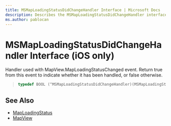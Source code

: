 ```yaml
---
title: MSMapLoadingStatusDidChangeHandler Interface | Microsoft Docs
description: Describes the MSMapLoadingStatusDidChangeHandler interface for iOS and provides the interface's syntax and additional references.
ms.author: pablocan
---
```


# MSMapLoadingStatusDidChangeHandler Interface (iOS only)

Handler used with MapView.MapLoadingStatusChanged event. Return true from this event to indicate whether it has been handled, or false otherwise.

>```objectivec
> typedef BOOL (^MSMapLoadingStatusDidChangeHandler)(MSMapLoadingStatus)
>```

## See Also

* [MapLoadingStatus](../MapLoadingStatus-enumeration.md)
* [MapView](../MapView-class.md)